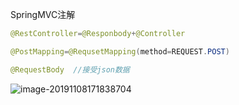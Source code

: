 SpringMVC注解

```java
@RestController=@Responbody+@Controller

@PostMapping=@RequsetMapping(method=REQUEST.POST)
```

```java
@RequestBody  //接受json数据
```

![image-20191108171838704](C:\Users\lenovo\AppData\Roaming\Typora\typora-user-images\image-20191108171838704.png)